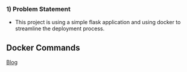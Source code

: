 ### 1) Problem Statement

- This project is using a simple flask application and using docker to streamline the deployment process.

## Docker Commands
[Blog](https://nubhatia.github.io/blogs/jekyll/update/2023/12/24/Docker.html)